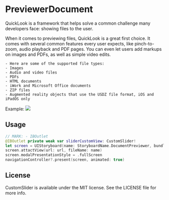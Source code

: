 # PreviewerDocument
QuickLook is a framework that helps solve a common challenge many developers face: showing files to the user.

When it comes to previewing files, QuickLook is a great first choice. It comes with several common features every user expects, like pinch-to-zoom, audio playback and PDF pages. You can even let users add markups on images and PDFs, as well as simple video edits.

	- Here are some of the supported file types:
	- Images
	- Audio and video files
	- PDFs
	- HTML documents
	- iWork and Microsoft Office documents
	- ZIP files
	- Augmented reality objects that use the USDZ file format, iOS and iPadOS only

Example:
![](screenshots/example.gif)

## Usage

 ```swift
 // MARK: - IBOutlet
@IBOutlet private weak var sliderCustomView: CustomSlider!
let screen = UIStoryboard(name: StoryboardName.DocumentPreviewer, bundle: nil).instantiateViewController(viewControllerType: DocumentPreviewer.self)
screen.attactView(url: url, fileName: name)
screen.modalPresentationStyle = .fullScreen
navigationController?.present(screen, animated: true)
 ```
## License
CustomSlider is available under the MIT license. See the LICENSE file for more info.

